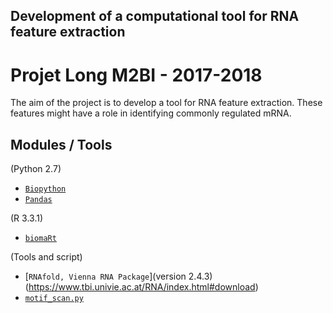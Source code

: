 ## Development of a computational tool for RNA feature extraction
# Projet Long M2BI - 2017-2018
The aim of the project is to develop a tool for RNA feature extraction. These features might have a role in identifying commonly regulated mRNA.

## Modules / Tools
(Python 2.7)
+ [`Biopython`](http://biopython.org)
+ [`Pandas`](http://pandas.pydata.org)

(R 3.3.1)
+ [`biomaRt`](http://bioconductor.org/packages/release/bioc/html/biomaRt.html)

(Tools and script)
+ [`RNAfold, Vienna RNA Package`](version 2.4.3)(https://www.tbi.univie.ac.at/RNA/index.html#download)
+ [`motif_scan.py`](https://github.com/miha-skalic/motif_scan)


